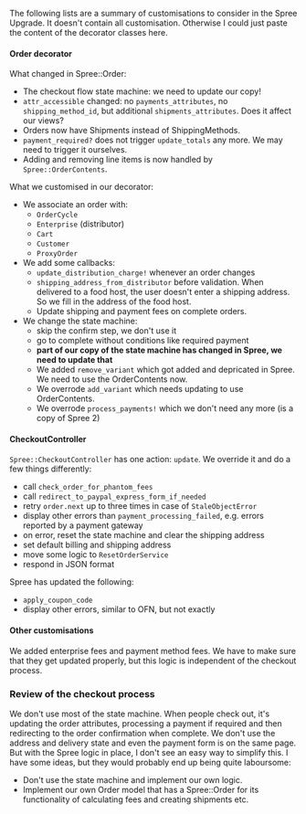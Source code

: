 The following lists are a summary of customisations to consider in the Spree Upgrade. It doesn't contain all customisation. Otherwise I could just paste the content of the decorator classes here.

#### Order decorator

What changed in Spree::Order:

- The checkout flow state machine: we need to update our copy!
- `attr_accessible` changed: no `payments_attributes`, no `shipping_method_id`, but additional `shipments_attributes`. Does it affect our views?
- Orders now have Shipments instead of ShippingMethods.
- `payment_required?` does not trigger `update_totals` any more. We may need to trigger it ourselves.
- Adding and removing line items is now handled by `Spree::OrderContents`.

What we customised in our decorator:

- We associate an order with:
  - `OrderCycle`
  - `Enterprise` (distributor)
  - `Cart`
  - `Customer`
  - `ProxyOrder`
- We add some callbacks:
  - `update_distribution_charge!` whenever an order changes
  - `shipping_address_from_distributor` before validation. When delivered to a food host, the user doesn't enter a shipping address. So we fill in the address of the food host.
  - Update shipping and payment fees on complete orders.
- We change the state machine:
  - skip the confirm step, we don't use it
  - go to complete without conditions like required payment
  - **part of our copy of the state machine has changed in Spree, we need to update that**
  - We added `remove_variant` which got added and depricated in Spree. We need to use the OrderContents now.
  - We overrode `add_variant` which needs updating to use OrderContents.
  - We overrode `process_payments!` which we don't need any more (is a copy of Spree 2)


#### CheckoutController

`Spree::CheckoutController` has one action: `update`. We override it and do a few things differently:

- call `check_order_for_phantom_fees`
- call `redirect_to_paypal_express_form_if_needed`
- retry `order.next` up to three times in case of `StaleObjectError`
- display other errors than `payment_processing_failed`, e.g. errors reported by a payment gateway
- on error, reset the state machine and clear the shipping address
- set default billing and shipping address
- move some logic to `ResetOrderService`
- respond in JSON format

Spree has updated the following:

- `apply_coupon_code`
- display other errors, similar to OFN, but not exactly

#### Other customisations

We added enterprise fees and payment method fees. We have to make sure that they get updated properly, but this logic is independent of the checkout process.

### Review of the checkout process

We don't use most of the state machine. When people check out, it's updating the order attributes, processing a payment if required and then redirecting to the order confirmation when complete. We don't use the address and delivery state and even the payment form is on the same page. But with the Spree logic in place, I don't see an easy way to simplify this. I have some ideas, but they would probably end up being quite laboursome:

- Don't use the state machine and implement our own logic.
- Implement our own Order model that has a Spree::Order for its functionality of calculating fees and creating shipments etc.
